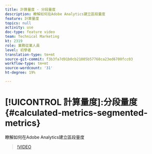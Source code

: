 ```yaml
---
title: 計算量度 - 分段量度
description: 瞭解如何在Adobe Analytics建立區段量度
feature: 計算量度
topics: null
activity: use
doc-type: feature video
team: Technical Marketing
kt: 2319
role: 業務從業人員
level: 初學者
translation-type: tm+mt
source-git-commit: f3b3fa7d91b0cb21005b57768ca23ed6700fcc03
workflow-type: tm+mt
source-wordcount: '31'
ht-degree: 19%

---
```



# [!UICONTROL 計算量度]:分段量度  {#calculated-metrics-segmented-metrics}

瞭解如何在Adobe Analytics建立區段量度

>[!VIDEO](https://video.tv.adobe.com/v/25409/?quality=12)
